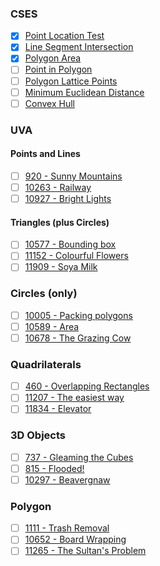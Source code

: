 ### CSES

- [x] [Point Location Test](https://cses.fi/problemset/task/2189)
- [x] [Line Segment Intersection](https://cses.fi/problemset/task/2190)
- [x] [Polygon Area](https://cses.fi/problemset/task/2191)
- [ ] [Point in Polygon](https://cses.fi/problemset/task/2192)
- [ ] [Polygon Lattice Points](https://cses.fi/problemset/task/2193)
- [ ] [Minimum Euclidean Distance](https://cses.fi/problemset/task/2194)
- [ ] [Convex Hull](https://cses.fi/problemset/task/2195)

### UVA

  #### Points and Lines 

 - [ ] [920 - Sunny Mountains](https://onlinejudge.org/index.php?option=com_onlinejudge&Itemid=8&category=24&page=show_problem&problem=861)	
 - [ ] [10263 - Railway](https://onlinejudge.org/index.php?option=com_onlinejudge&Itemid=8&category=24&page=show_problem&problem=1204)
 - [ ] [10927 - Bright Lights](https://onlinejudge.org/index.php?option=com_onlinejudge&Itemid=8&category=24&page=show_problem&problem=1868)
  #### Triangles (plus Circles)
  - [ ]  [10577 - Bounding box](http://onlinejudge.org/index.php?option=com_onlinejudge&Itemid=8&category=24&page=show_problem&problem=1518)
  - [ ]  [11152 - Colourful Flowers](http://onlinejudge.org/index.php?option=com_onlinejudge&Itemid=8&category=24&page=show_problem&problem=2093)
  - [ ]  [11909 - Soya Milk	](https://onlinejudge.org/index.php?option=com_onlinejudge&Itemid=8&category=24&page=show_problem&problem=3060)
  
 ### Circles (only) 
 - [ ]   [10005 - Packing polygons](http://onlinejudge.org/index.php?option=com_onlinejudge&Itemid=8&category=24&page=show_problem&problem=946)
 - [ ]    [10589 - Area](http://onlinejudge.org/index.php?option=com_onlinejudge&Itemid=8&category=24&page=show_problem&problem=1530)	
 - [ ]   [10678 - The Grazing Cow](http://onlinejudge.org/index.php?option=com_onlinejudge&Itemid=8&category=24&page=show_problem&problem=1619)	
 ### Quadrilaterals 
 - [ ]   [460 - Overlapping Rectangles](http://onlinejudge.org/index.php?option=com_onlinejudge&Itemid=8&category=24&page=show_problem&problem=401)
 - [ ]   [11207 - The easiest way](http://onlinejudge.org/index.php?option=com_onlinejudge&Itemid=8&category=24&page=show_problem&problem=2148)
 - [ ]   [11834 - Elevator](http://onlinejudge.org/index.php?option=com_onlinejudge&Itemid=8&category=24&page=show_problem&problem=2934)	
  ### 3D Objects 
 - [ ]   [737 - Gleaming the Cubes](http://onlinejudge.org/index.php?option=com_onlinejudge&Itemid=8&category=24&page=show_problem&problem=678)
 - [ ]   [815 - Flooded!](http://onlinejudge.org/index.php?option=com_onlinejudge&Itemid=8&category=24&page=show_problem&problem=756)	
 - [ ]   [10297 - Beavergnaw](http://onlinejudge.org/index.php?option=com_onlinejudge&Itemid=8&category=24&page=show_problem&problem=1238)
  ### Polygon 

 - [ ]   [1111 - Trash Removal](http://onlinejudge.org/index.php?option=com_onlinejudge&Itemid=8&category=24&page=show_problem&problem=3552)
 - [ ]   [10652 - Board Wrapping](http://onlinejudge.org/index.php?option=com_onlinejudge&Itemid=8&category=24&page=show_problem&problem=1593)
 - [ ]  [11265 - The Sultan's Problem](http://onlinejudge.org/index.php?option=com_onlinejudge&Itemid=8&category=24&page=show_problem&problem=2232)
